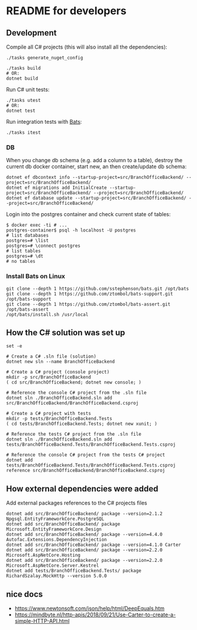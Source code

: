 # README for developers

## Development
Compile all C# projects (this will also install all the dependencies):
```
./tasks generate_nuget_config

./tasks build
# OR:
dotnet build
```

Run C# unit tests:
```
./tasks utest
# OR:
dotnet test
```

Run integration tests with [Bats](https://github.com/sstephenson/bats):
```
./tasks itest
```

### DB
When you change db schema (e.g. add a column to a table), destroy the current db
 docker container, start new, an then create/update db schema:
```
dotnet ef dbcontext info --startup-project=src/BranchOfficeBackend/ --project=src/BranchOfficeBackend/
dotnet ef migrations add InitialCreate --startup-project=src/BranchOfficeBackend/ --project=src/BranchOfficeBackend/
dotnet ef database update --startup-project=src/BranchOfficeBackend/ --project=src/BranchOfficeBackend/
```

Login into the postgres container and check current state of tables:
```
$ docker exec -ti # ...
postgres-container$ psql -h localhost -U postgres
# list databases
postgres=# \list
postgres=# \connect postgres
# list tables
postgres=# \dt
# no tables
```

### Install Bats on Linux
```
git clone --depth 1 https://github.com/sstephenson/bats.git /opt/bats
git clone --depth 1 https://github.com/ztombol/bats-support.git /opt/bats-support
git clone --depth 1 https://github.com/ztombol/bats-assert.git /opt/bats-assert
/opt/bats/install.sh /usr/local
```

## How the C# solution was set up
```
set -e

# Create a C# .sln file (solution)
dotnet new sln --name BranchOfficeBackend

# Create a C# project (console project)
mkdir -p src/BranchOfficeBackend
( cd src/BranchOfficeBackend; dotnet new console; )

# Reference the console C# project from the .sln file
dotnet sln ./BranchOfficeBackend.sln add src/BranchOfficeBackend/BranchOfficeBackend.csproj

# Create a C# project with tests
mkdir -p tests/BranchOfficeBackend.Tests
( cd tests/BranchOfficeBackend.Tests; dotnet new xunit; )

# Reference the tests C# project from the .sln file
dotnet sln ./BranchOfficeBackend.sln add tests/BranchOfficeBackend.Tests/BranchOfficeBackend.Tests.csproj

# Reference the console C# project from the tests C# project
dotnet add tests/BranchOfficeBackend.Tests/BranchOfficeBackend.Tests.csproj reference src/BranchOfficeBackend/BranchOfficeBackend.csproj
```

## How external dependencies were added
Add external packages references to the C# projects files
```
dotnet add src/BranchOfficeBackend/ package --version=2.1.2 Npgsql.EntityFrameworkCore.PostgreSQL
dotnet add src/BranchOfficeBackend/ package Microsoft.EntityFrameworkCore.Design
dotnet add src/BranchOfficeBackend/ package --version=4.4.0 Autofac.Extensions.DependencyInjection
dotnet add src/BranchOfficeBackend/ package --version=4.1.0 Carter
dotnet add src/BranchOfficeBackend/ package --version=2.2.0 Microsoft.AspNetCore.Hosting
dotnet add src/BranchOfficeBackend/ package --version=2.2.0 Microsoft.AspNetCore.Server.Kestrel
dotnet add tests/BranchOfficeBackend.Tests/ package RichardSzalay.MockHttp --version 5.0.0
```


## nice docs
* https://www.newtonsoft.com/json/help/html/DeepEquals.htm
* https://mindbyte.nl/http-apis/2018/09/21/Use-Carter-to-create-a-simple-HTTP-API.html
